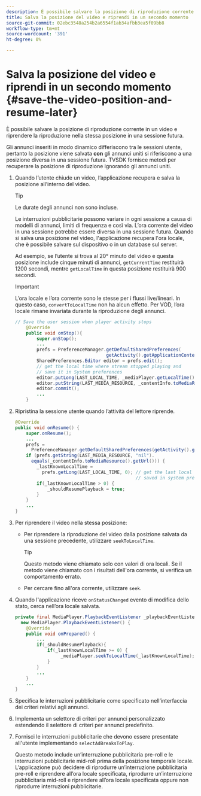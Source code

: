 ```yaml
---
description: È possibile salvare la posizione di riproduzione corrente in un video e riprendere la riproduzione nella stessa posizione in una sessione futura.
title: Salva la posizione del video e riprendi in un secondo momento
source-git-commit: 02ebc3548a254b2a6554f1ab34afbb3ea5f09bb8
workflow-type: tm+mt
source-wordcount: '391'
ht-degree: 0%

---
```


# Salva la posizione del video e riprendi in un secondo momento {#save-the-video-position-and-resume-later}

È possibile salvare la posizione di riproduzione corrente in un video e riprendere la riproduzione nella stessa posizione in una sessione futura.

Gli annunci inseriti in modo dinamico differiscono tra le sessioni utente, pertanto la posizione viene salvata **con** gli annunci uniti si riferiscono a una posizione diversa in una sessione futura. TVSDK fornisce metodi per recuperare la posizione di riproduzione ignorando gli annunci uniti.

1. Quando l’utente chiude un video, l’applicazione recupera e salva la posizione all’interno del video.

   >[!TIP]
   >
   >Le durate degli annunci non sono incluse.

   Le interruzioni pubblicitarie possono variare in ogni sessione a causa di modelli di annunci, limiti di frequenza e così via. L’ora corrente del video in una sessione potrebbe essere diversa in una sessione futura. Quando si salva una posizione nel video, l&#39;applicazione recupera l&#39;ora locale, che è possibile salvare sul dispositivo o in un database sul server.

   Ad esempio, se l’utente si trova al 20° minuto del video e questa posizione include cinque minuti di annunci, `getCurrentTime` restituirà 1200 secondi, mentre `getLocalTime` in questa posizione restituirà 900 secondi.

   >[!IMPORTANT]
   >
   >L’ora locale e l’ora corrente sono le stesse per i flussi live/lineari. In questo caso, `convertToLocalTime` non ha alcun effetto. Per VOD, l’ora locale rimane invariata durante la riproduzione degli annunci.

   ```java
   // Save the user session when player activity stops 
       @Override 
       public void onStop(){ 
           super.onStop(); 
           ... 
           prefs = PreferenceManager.getDefaultSharedPreferences( 
                                     getActivity().getApplicationContext()); 
           SharedPreferences.Editor editor = prefs.edit(); 
           // get the local time where stream stopped playing and  
           // save it in System preferences 
           editor.putLong(LAST_LOCAL_TIME, _mediaPlayer.getLocalTime());  
           editor.putString(LAST_MEDIA_RESOURCE, _contentInfo.toMediaResource().getUrl()); 
           editor.commit(); 
           ... 
       }
   ```

1. Ripristina la sessione utente quando l’attività del lettore riprende.

   ```java
   @Override 
   public void onResume() { 
       super.onResume(); 
       ... 
       prefs =  
         PreferenceManager.getDefaultSharedPreferences(getActivity().getApplicationContext()); 
       if (prefs.getString(LAST_MEDIA_RESOURCE, "nil"). 
         equals(_contentInfo.toMediaResource().getUrl())) { 
           _lastKnownLocalTime =  
             prefs.getLong(LAST_LOCAL_TIME, 0); // get the last local time  
                                                // saved in system preferences 
           if(_lastKnownLocalTime > 0) { 
               _shouldResumePlayback = true; 
           } 
       } 
       ... 
   } 
   ```

1. Per riprendere il video nella stessa posizione:

   * Per riprendere la riproduzione del video dalla posizione salvata da una sessione precedente, utilizzare `seekToLocalTime`.

     >[!TIP]
     >
     >Questo metodo viene chiamato solo con valori di ora locali. Se il metodo viene chiamato con i risultati dell&#39;ora corrente, si verifica un comportamento errato.

   * Per cercare fino all&#39;ora corrente, utilizzare `seek`.

1. Quando l&#39;applicazione riceve `onStatusChanged` evento di modifica dello stato, cerca nell’ora locale salvata.

   ```java
   private final MediaPlayer.PlaybackEventListener _playbackEventListener =  
     new MediaPlayer.PlaybackEventListener() { 
       @Override 
       public void onPrepared() { 
           ... 
           if(_shouldResumePlayback){ 
               if(_lastKnownLocalTime >= 0) { 
                    _mediaPlayer.seekToLocalTime(_lastKnownLocalTime); 
               } 
           } 
           ... 
       } 
       ... 
   }
   ```

1. Specifica le interruzioni pubblicitarie come specificato nell’interfaccia dei criteri relativi agli annunci.
1. Implementa un selettore di criteri per annunci personalizzato estendendo il selettore di criteri per annunci predefinito.
1. Fornisci le interruzioni pubblicitarie che devono essere presentate all&#39;utente implementando `selectAdBreaksToPlay`.

   Questo metodo include un’interruzione pubblicitaria pre-roll e le interruzioni pubblicitarie mid-roll prima della posizione temporale locale. L’applicazione può decidere di riprodurre un’interruzione pubblicitaria pre-roll e riprendere all’ora locale specificata, riprodurre un’interruzione pubblicitaria mid-roll e riprendere all’ora locale specificata oppure non riprodurre interruzioni pubblicitarie.

